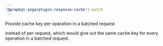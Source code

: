 ```yaml
---
'@graphql-yoga/plugin-response-cache': patch
---
```


Provide cache key per oparation in a batched request

Instead of per request, which would give out the same cache key for every operation in a batched request.
